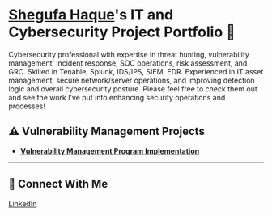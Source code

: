 # <a href="https://www.linkedin.com/in/shegufa-haque-anna-8a134a122/">Shegufa Haque</a>'s IT and Cybersecurity Project Portfolio 🔐

Cybersecurity professional with expertise in threat hunting, vulnerability management, incident response, SOC operations, risk assessment, and GRC. Skilled in Tenable, Splunk, IDS/IPS, SIEM, EDR. Experienced in IT asset management, secure network/server operations, and improving detection logic and overall cybersecurity posture. Please feel free to check them out and see the work I’ve put into enhancing security operations and processes!


## ⚠️ Vulnerability Management Projects

- **[Vulnerability Management Program Implementation](https://github.com/shegufahaque/Vulnerability-Management-Program-1)**


<hr/>

## 🤳 Connect With Me

[LinkedIn](https://www.linkedin.com/in/shegufa-haque-anna-8a134a122/)


[twitter]: https://twitter.com/___________
[youtube]: https://www.youtube.com/c/___________
[instagram]: https://www.instagram.com/___________
[linkedin]: https://linkedin.com/in/___________

<!--
<img width="35" alt="image" src="https://github.com/user-attachments/assets/2f41c7cd-5ea8-4475-b451-a37161b6c3fb"> 
<img width="35" alt="image" src="https://github.com/user-attachments/assets/77649969-9910-4994-8b96-74a116cfb2a8">
-->
